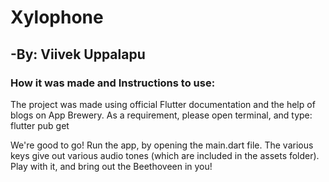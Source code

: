 # Xylophone
## -By: Viivek Uppalapu

### How it was made and Instructions to use:

The project was made using official Flutter documentation and the help of blogs on App Brewery.
As a requirement, please open terminal, and type:
flutter pub get

We're good to go! Run the app, by opening the main.dart file. The various keys give out various audio tones (which are included in the assets folder).
Play with it, and bring out the Beethoveen in you!
